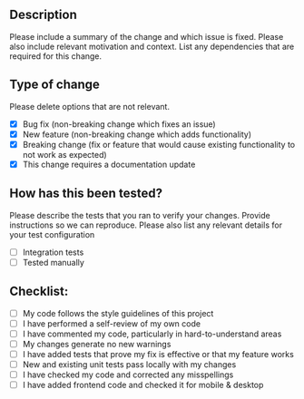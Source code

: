 ## Description

Please include a summary of the change and which issue is fixed. Please also include relevant motivation and context. List any dependencies that are required for this change.

## Type of change

Please delete options that are not relevant.

- [X] Bug fix (non-breaking change which fixes an issue)
- [X] New feature (non-breaking change which adds functionality)
- [x] Breaking change (fix or feature that would cause existing functionality to not work as expected)
- [X] This change requires a documentation update

## How has this been tested?

Please describe the tests that you ran to verify your changes. Provide instructions so we can reproduce. Please also list any relevant details for your test configuration

- [ ] Integration tests
- [ ] Tested manually

## Checklist:

- [ ] My code follows the style guidelines of this project
- [ ] I have performed a self-review of my own code
- [ ] I have commented my code, particularly in hard-to-understand areas
- [ ] My changes generate no new warnings
- [ ] I have added tests that prove my fix is effective or that my feature works
- [ ] New and existing unit tests pass locally with my changes
- [ ] I have checked my code and corrected any misspellings
- [ ] I have added frontend code and checked it for mobile & desktop
